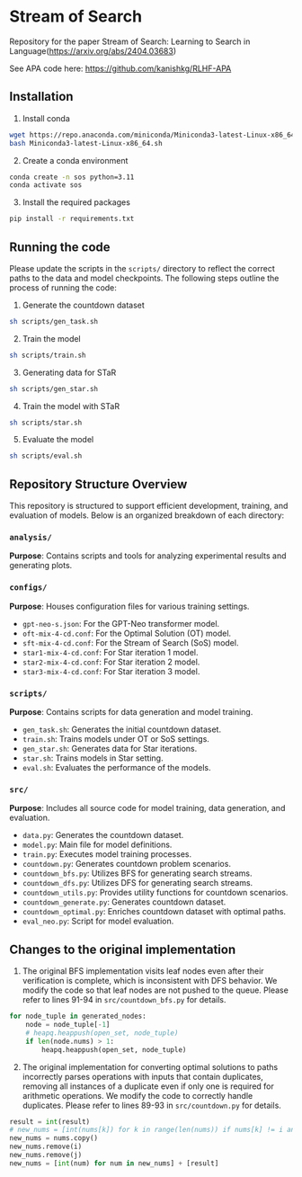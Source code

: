 # Stream of Search
Repository for the paper Stream of Search: Learning to Search in Language(https://arxiv.org/abs/2404.03683)

See APA code here: https://github.com/kanishkg/RLHF-APA

## Installation

1. Install conda
```bash
wget https://repo.anaconda.com/miniconda/Miniconda3-latest-Linux-x86_64.sh
bash Miniconda3-latest-Linux-x86_64.sh
```
2. Create a conda environment
```bash
conda create -n sos python=3.11
conda activate sos
```
3. Install the required packages
```bash
pip install -r requirements.txt
```

## Running the code
Please update the scripts in the `scripts/` directory to reflect the correct paths to the data and model checkpoints. The following steps outline the process of running the code:
1. Generate the countdown dataset
```bash
sh scripts/gen_task.sh
```
2. Train the model
```bash
sh scripts/train.sh
```
3. Generating data for STaR
```bash
sh scripts/gen_star.sh
```
4. Train the model with STaR
```bash
sh scripts/star.sh
```
5. Evaluate the model
```bash
sh scripts/eval.sh
```

## Repository Structure Overview

This repository is structured to support efficient development, training, and evaluation of models. Below is an organized breakdown of each directory:

### `analysis/`
**Purpose**: Contains scripts and tools for analyzing experimental results and generating plots.

### `configs/`
**Purpose**: Houses configuration files for various training settings.
- `gpt-neo-s.json`: For the GPT-Neo transformer model.
- `oft-mix-4-cd.conf`: For the Optimal Solution (OT) model.
- `sft-mix-4-cd.conf`: For the Stream of Search (SoS) model.
- `star1-mix-4-cd.conf`: For Star iteration 1 model.
- `star2-mix-4-cd.conf`: For Star iteration 2 model.
- `star3-mix-4-cd.conf`: For Star iteration 3 model.

### `scripts/`
**Purpose**: Contains scripts for data generation and model training.
- `gen_task.sh`: Generates the initial countdown dataset.
- `train.sh`: Trains models under OT or SoS settings.
- `gen_star.sh`: Generates data for Star iterations.
- `star.sh`: Trains models in Star setting.
- `eval.sh`: Evaluates the performance of the models.

### `src/`
**Purpose**: Includes all source code for model training, data generation, and evaluation.
- `data.py`: Generates the countdown dataset.
- `model.py`: Main file for model definitions.
- `train.py`: Executes model training processes.
- `countdown.py`: Generates countdown problem scenarios.
- `countdown_bfs.py`: Utilizes BFS for generating search streams.
- `countdown_dfs.py`: Utilizes DFS for generating search streams.
- `countdown_utils.py`: Provides utility functions for countdown scenarios.
- `countdown_generate.py`: Generates countdown dataset.
- `countdown_optimal.py`: Enriches countdown dataset with optimal paths.
- `eval_neo.py`: Script for model evaluation.

## Changes to the original implementation

1. The original BFS implementation visits leaf nodes even after their verification is complete, which is inconsistent with DFS behavior. We modify the code so that leaf nodes are not pushed to the queue. Please refer to lines 91-94 in `src/countdown_bfs.py` for details.


```python
for node_tuple in generated_nodes:
    node = node_tuple[-1]
    # heapq.heappush(open_set, node_tuple)
    if len(node.nums) > 1:
        heapq.heappush(open_set, node_tuple)
```

2. The original implementation for converting optimal solutions to paths incorrectly parses operations with inputs that contain duplicates, removing all instances of a duplicate even if only one is required for arithmetic operations. We modify the code to correctly handle duplicates. Please refer to lines 89-93 in `src/countdown.py` for details.

```python
result = int(result)
# new_nums = [int(nums[k]) for k in range(len(nums)) if nums[k] != i and nums[k] != j] + [result]
new_nums = nums.copy()
new_nums.remove(i)
new_nums.remove(j)
new_nums = [int(num) for num in new_nums] + [result]
```
